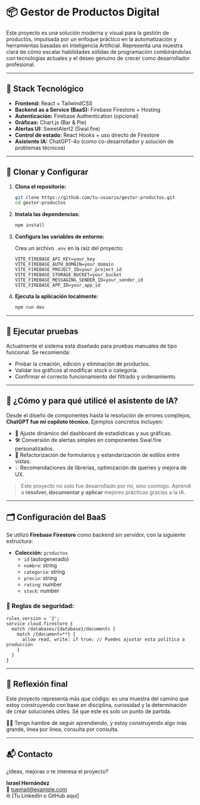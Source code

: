 # 📦 Gestor de Productos Digital

Este proyecto es una solución moderna y visual para la gestión de productos, impulsada por un enfoque práctico en la automatización y herramientas basadas en Inteligencia Artificial. Representa una muestra clara de cómo escalar habilidades sólidas de programación combinándolas con tecnologías actuales y el deseo genuino de crecer como desarrollador profesional.

---

## 🚀 Stack Tecnológico

- **Frontend:** React + TailwindCSS
- **Backend as a Service (BaaS):** Firebase Firestore + Hosting
- **Autenticación:** Firebase Authentication (opcional)
- **Gráficas:** Chart.js (Bar & Pie)
- **Alertas UI:** SweetAlert2 (Swal.fire)
- **Control de estado:** React Hooks + uso directo de Firestore
- **Asistente IA:** ChatGPT-4o (como co-desarrollador y solución de problemas técnicos)

---

## 🔧 Clonar y Configurar

1. **Clona el repositorio:**
   ```bash
   git clone https://github.com/tu-usuario/gestor-productos.git
   cd gestor-productos
   ```

2. **Instala las dependencias:**
   ```bash
   npm install
   ```

3. **Configura las variables de entorno:**

   Crea un archivo `.env` en la raíz del proyecto:

   ```env
   VITE_FIREBASE_API_KEY=your_key
   VITE_FIREBASE_AUTH_DOMAIN=your_domain
   VITE_FIREBASE_PROJECT_ID=your_project_id
   VITE_FIREBASE_STORAGE_BUCKET=your_bucket
   VITE_FIREBASE_MESSAGING_SENDER_ID=your_sender_id
   VITE_FIREBASE_APP_ID=your_app_id
   ```

4. **Ejecuta la aplicación localmente:**
   ```bash
   npm run dev
   ```

---

## 🧪 Ejecutar pruebas

Actualmente el sistema está diseñado para pruebas manuales de tipo funcional. Se recomienda:

- Probar la creación, edición y eliminación de productos.
- Validar los gráficos al modificar stock o categoría.
- Confirmar el correcto funcionamiento del filtrado y ordenamiento.

---

## 🤖 ¿Cómo y para qué utilicé el asistente de IA?

Desde el diseño de componentes hasta la resolución de errores complejos, **ChatGPT fue mi copiloto técnico**. Ejemplos concretos incluyen:

- 🔧 Ajuste dinámico del dashboard de estadísticas y sus gráficas.
- 🛠️ Conversión de alertas simples en componentes Swal.fire personalizados.
- 🧠 Refactorización de formularios y estandarización de estilos entre vistas.
- 💡 Recomendaciones de librerías, optimización de queries y mejora de UX.

> Este proyecto no solo fue desarrollado por mí, sino conmigo. Aprendí a **resolver, documentar y aplicar** mejores prácticas gracias a la IA.

---

## 🗂️ Configuración del BaaS

Se utilizó **Firebase Firestore** como backend sin servidor, con la siguiente estructura:

- **Colección:** `productos`
  - `id` (autogenerado)
  - `nombre`: string
  - `categoria`: string
  - `precio`: string
  - `rating`: number
  - `stock`: number

### 🔐 Reglas de seguridad:

```plaintext
rules_version = '2';
service cloud.firestore {
  match /databases/{database}/documents {
    match /{document=**} {
      allow read, write: if true; // Puedes ajustar esta política a producción
    }
  }
}
```

---

## 💬 Reflexión final

Este proyecto representa más que código: es una muestra del camino que estoy construyendo con base en disciplina, curiosidad y la determinación de crear soluciones útiles. Sé que este es solo un punto de partida.

🧠🔥 Tengo hambre de seguir aprendiendo, y estoy construyendo algo más grande, línea por línea, consulta por consulta.

---

## 📬 Contacto

¿Ideas, mejoras o te interesa el proyecto?

**Israel Hernández**  
📧 tuemail@example.com  
🌐 [Tu LinkedIn o GitHub aquí]
